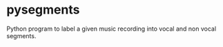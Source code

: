 pysegments
==========

Python program to label a given music recording into vocal and non vocal segments. 
